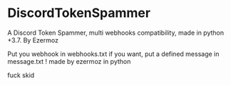 # DiscordTokenSpammer
A Discord Token Spammer, multi webhooks compatibility, made in python +3.7. By Ezermoz

Put you webhook in webhooks.txt 
if you want, put a defined message in message.txt !
made by ezermoz in python

fuck skid 
